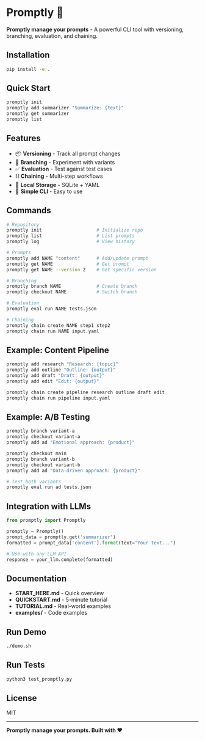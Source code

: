 # Promptly 🚀

**Promptly manage your prompts** - A powerful CLI tool with versioning, branching, evaluation, and chaining.

## Installation

```bash
pip install -e .
```

## Quick Start

```bash
promptly init
promptly add summarizer "Summarize: {text}"
promptly get summarizer
promptly list
```

## Features

- 📦 **Versioning** - Track all prompt changes
- 🌿 **Branching** - Experiment with variants  
- ✅ **Evaluation** - Test against test cases
- ⛓️ **Chaining** - Multi-step workflows
- 💾 **Local Storage** - SQLite + YAML
- 🎯 **Simple CLI** - Easy to use

## Commands

```bash
# Repository
promptly init                    # Initialize repo
promptly list                    # List prompts
promptly log                     # View history

# Prompts  
promptly add NAME "content"      # Add/update prompt
promptly get NAME                # Get prompt
promptly get NAME --version 2    # Get specific version

# Branching
promptly branch NAME             # Create branch
promptly checkout NAME           # Switch branch

# Evaluation
promptly eval run NAME tests.json

# Chaining
promptly chain create NAME step1 step2
promptly chain run NAME input.yaml
```

## Example: Content Pipeline

```bash
promptly add research "Research: {topic}"
promptly add outline "Outline: {output}"
promptly add draft "Draft: {output}"
promptly add edit "Edit: {output}"

promptly chain create pipeline research outline draft edit
promptly chain run pipeline input.yaml
```

## Example: A/B Testing

```bash
promptly branch variant-a
promptly checkout variant-a  
promptly add ad "Emotional approach: {product}"

promptly checkout main
promptly branch variant-b
promptly checkout variant-b
promptly add ad "Data-driven approach: {product}"

# Test both variants
promptly eval run ad tests.json
```

## Integration with LLMs

```python
from promptly import Promptly

promptly = Promptly()
prompt_data = promptly.get('summarizer')
formatted = prompt_data['content'].format(text="Your text...")

# Use with any LLM API
response = your_llm.complete(formatted)
```

## Documentation

- **START_HERE.md** - Quick overview
- **QUICKSTART.md** - 5-minute tutorial
- **TUTORIAL.md** - Real-world examples
- **examples/** - Code examples

## Run Demo

```bash
./demo.sh
```

## Run Tests

```bash
python3 test_promptly.py
```

## License

MIT

---

**Promptly manage your prompts. Built with ❤️**
